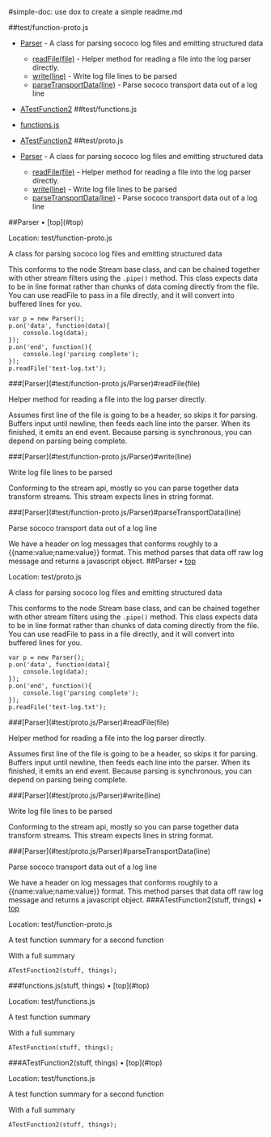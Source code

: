 <a name="top" />

#simple-doc: use dox to create a simple readme.md

##test/function-proto.js

* [Parser](#test/function-proto.js/Parser) - A class for parsing sococo log files and emitting structured data
    * [readFile(file)](#test/function-proto.js/Parser/readFile) - Helper method for reading a file into the log parser directly. 
    * [write(line)](#test/function-proto.js/Parser/write) - Write log file lines to be parsed
    * [parseTransportData(line)](#test/function-proto.js/Parser/parseTransportData) - Parse sococo transport data out of a log line
* [ATestFunction2](#ATestFunction2)
##test/functions.js

* [functions.js](#functions.js)
* [ATestFunction2](#ATestFunction2)
##test/proto.js

* [Parser](#test/proto.js/Parser) - A class for parsing sococo log files and emitting structured data
    * [readFile(file)](#test/proto.js/Parser/readFile) - Helper method for reading a file into the log parser directly. 
    * [write(line)](#test/proto.js/Parser/write) - Write log file lines to be parsed
    * [parseTransportData(line)](#test/proto.js/Parser/parseTransportData) - Parse sococo transport data out of a log line


<a name="test/function-proto.js/Parser" />
##Parser &bull; [top](#top)

Location: test/function-proto.js

A class for parsing sococo log files and emitting structured data

This conforms to the node Stream base class, and can be chained together with other stream filters
using the `.pipe()` method. This class expects data to be in line format rather than chunks of
data coming directly from the file. You can use readFile to pass in a file directly, and it will
convert into buffered lines for you.
    
    var p = new Parser();
    p.on('data', function(data){
        console.log(data);
    });
    p.on('end', function(){
        console.log('parsing complete');
    });
    p.readFile('test-log.txt');



<a name="test/function-proto.js/Parser/readFile">
###[Parser](#test/function-proto.js/Parser)#readFile(file)

Helper method for reading a file into the log parser directly. 

Assumes first line of the file is going to be a header, so skips it for parsing. Buffers input 
until newline, then feeds each line into the parser. When its finished, it emits an end event. 
Because parsing is synchronous, you can depend on parsing being complete.


<a name="test/function-proto.js/Parser/write">
###[Parser](#test/function-proto.js/Parser)#write(line)

Write log file lines to be parsed

Conforming to the stream api, mostly so you can parse together data transform streams. This stream
expects lines in string format.


<a name="test/function-proto.js/Parser/parseTransportData">
###[Parser](#test/function-proto.js/Parser)#parseTransportData(line)

Parse sococo transport data out of a log line

We have a header on log messages that conforms roughly to a {{name:value;name:value}} format. This
method parses that data off raw log message and returns a javascript object.
<a name="test/proto.js/Parser" />
##Parser &bull; [top](#top)

Location: test/proto.js

A class for parsing sococo log files and emitting structured data

This conforms to the node Stream base class, and can be chained together with other stream filters
using the `.pipe()` method. This class expects data to be in line format rather than chunks of
data coming directly from the file. You can use readFile to pass in a file directly, and it will
convert into buffered lines for you.
    
    var p = new Parser();
    p.on('data', function(data){
        console.log(data);
    });
    p.on('end', function(){
        console.log('parsing complete');
    });
    p.readFile('test-log.txt');



<a name="test/proto.js/Parser/readFile">
###[Parser](#test/proto.js/Parser)#readFile(file)

Helper method for reading a file into the log parser directly. 

Assumes first line of the file is going to be a header, so skips it for parsing. Buffers input 
until newline, then feeds each line into the parser. When its finished, it emits an end event. 
Because parsing is synchronous, you can depend on parsing being complete.


<a name="test/proto.js/Parser/write">
###[Parser](#test/proto.js/Parser)#write(line)

Write log file lines to be parsed

Conforming to the stream api, mostly so you can parse together data transform streams. This stream
expects lines in string format.


<a name="test/proto.js/Parser/parseTransportData">
###[Parser](#test/proto.js/Parser)#parseTransportData(line)

Parse sococo transport data out of a log line

We have a header on log messages that conforms roughly to a {{name:value;name:value}} format. This
method parses that data off raw log message and returns a javascript object.
<a name="ATestFunction2-ATestFunction2">
###ATestFunction2(stuff, things) &bull; [top](#top)

Location: test/function-proto.js

A test function summary for a second function

With a full summary
    
    ATestFunction2(stuff, things);
<a name="functions.js-functions.js">
###functions.js(stuff, things) &bull; [top](#top)

Location: test/functions.js

A test function summary

With a full summary
    
    ATestFunction(stuff, things);


<a name="ATestFunction2-ATestFunction2">
###ATestFunction2(stuff, things) &bull; [top](#top)

Location: test/functions.js

A test function summary for a second function

With a full summary
    
    ATestFunction2(stuff, things);
